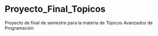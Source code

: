 # Proyecto_Final_Topicos
Proyecto de final de semestre para la materia de Tópicos Avanzados de Programación
